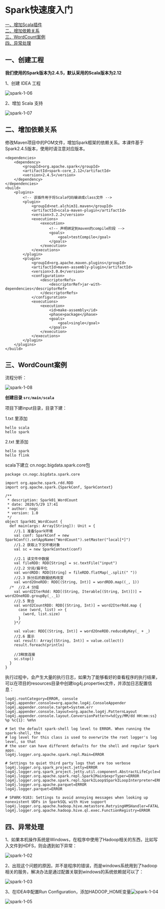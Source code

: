 # Spark快速度入门

<nav>
<a href="#一作业提交">一、增加Scala插件</a><br/>
<a href="#二Local模式">二、增加依赖关系</a><br/>
<a href="#三Standalone模式">三、WordCount案例</a><br/>
<a href="#三Spark-on-Yarn模式">四、异常处理</a><br/>
</nav>




## 一、创建工程

**我们使用的Spark版本为2.4.5，默认采用的Scala版本为2.12**

1、创建 IDEA 工程

![spark-1-06](https://github.com/bigdata2018/BigData-Spark/blob/master/picture/spark-1-06.png)

2、增加 Scala 支持

![spark-1-07](https://github.com/bigdata2018/BigData-Spark/blob/master/picture/spark-1-07.png)



## 二、增加依赖关系

修改Maven项目中的POM文件，增加Spark框架的依赖关系。本课件基于Spark2.4.5版本，使用时请注意对应版本。

```
<dependencies>
    <dependency>
        <groupId>org.apache.spark</groupId>
        <artifactId>spark-core_2.12</artifactId>
        <version>2.4.5</version>
    </dependency>
</dependencies>
<build>
    <plugins>
        <!-- 该插件用于将Scala代码编译成class文件 -->
        <plugin>
            <groupId>net.alchim31.maven</groupId>
            <artifactId>scala-maven-plugin</artifactId>
            <version>3.2.2</version>
            <executions>
                <execution>
                    <!-- 声明绑定到maven的compile阶段 -->
                    <goals>
                        <goal>testCompile</goal>
                    </goals>
                </execution>
            </executions>
        </plugin>
        <plugin>
            <groupId>org.apache.maven.plugins</groupId>
            <artifactId>maven-assembly-plugin</artifactId>
            <version>3.0.0</version>
            <configuration>
                <descriptorRefs>
                    <descriptorRef>jar-with-dependencies</descriptorRef>
                </descriptorRefs>
            </configuration>
            <executions>
                <execution>
                    <id>make-assembly</id>
                    <phase>package</phase>
                    <goals>
                        <goal>single</goal>
                    </goals>
                </execution>
            </executions>
        </plugin>
    </plugins>
</build>
```



## 三、WordCount案例

流程分析：

![spark-1-08](https://github.com/bigdata2018/BigData-Spark/blob/master/picture/spark-1-08.png)

**创建目录 `src/main/scala`** 

项目下建input目录，目录下建：

1.txt 里添加

```
hello scala
hello spark
```

2.txt 里添加

```
hello spark
hello flink
```

scala下建立 cn.nogc.bigdata.spark.core包

```
package cn.nogc.bigdata.spark.core

import org.apache.spark.rdd.RDD
import org.apache.spark.{SparkConf, SparkContext}

/**
 * description: Spark01_WordCount 
 * date: 2020/5/29 17:41 
 * author: nogc
 * version: 1.0 
 */
object Spark01_WordCount {
  def main(args: Array[String]): Unit = {
    //1.1 准备Spark环境
    val conf: SparkConf = new SparkConf().setAppName("WordCount").setMaster("local[*]")
    //1.2 获取上下文环境对象
    val sc = new SparkContext(conf)

    //2.1 读文件中数据
    val fileRDD: RDD[String] = sc.textFile("input")
    //2.2 分词/扁平化
    val wordRDD: RDD[String] = fileRDD.flatMap(_.split(" "))
    //2.3 拆分后的数据结构改变
    val word2OneRDD: RDD[(String, Int)] = wordRDD.map((_, 1))
  /*  //2.4 分组
    val word2IterRdd: RDD[(String, Iterable[(String, Int)])] = word2OneRDD.groupBy(_._1)
    //2.5 聚合
    val word2CountRDD: RDD[(String, Int)] = word2IterRdd.map {
      case (word, list) => {
        (word, list.size)
      }
    }*/

    val value: RDD[(String, Int)] = word2OneRDD.reduceByKey(_ + _)
    //2.6 展示
    val result: Array[(String, Int)] = value.collect()
    result.foreach(println)

    //3释放连接
    sc.stop()
  }
}
```

执行过程中，会产生大量的执行日志，如果为了能够看好的查看程序的执行结果，可以在项目的resources目录中创建log4j.properties文件，并添加日志配置信息：

```
log4j.rootCategory=ERROR, console
log4j.appender.console=org.apache.log4j.ConsoleAppender
log4j.appender.console.target=System.err
log4j.appender.console.layout=org.apache.log4j.PatternLayout
log4j.appender.console.layout.ConversionPattern=%d{yy/MM/dd HH:mm:ss} %p %c{1}: %m%n

# Set the default spark-shell log level to ERROR. When running the spark-shell, the
# log level for this class is used to overwrite the root logger's log level, so that
# the user can have different defaults for the shell and regular Spark apps.
log4j.logger.org.apache.spark.repl.Main=ERROR

# Settings to quiet third party logs that are too verbose
log4j.logger.org.spark_project.jetty=ERROR
log4j.logger.org.spark_project.jetty.util.component.AbstractLifeCycle=ERROR
log4j.logger.org.apache.spark.repl.SparkIMain$exprTyper=ERROR
log4j.logger.org.apache.spark.repl.SparkILoop$SparkILoopInterpreter=ERROR
log4j.logger.org.apache.parquet=ERROR
log4j.logger.parquet=ERROR

# SPARK-9183: Settings to avoid annoying messages when looking up nonexistent UDFs in SparkSQL with Hive support
log4j.logger.org.apache.hadoop.hive.metastore.RetryingHMSHandler=FATAL
log4j.logger.org.apache.hadoop.hive.ql.exec.FunctionRegistry=ERROR
```



## 四、异常处理

1、如果本机操作系统是Windows，在程序中使用了Hadoop相关的东西，比如写入文件到HDFS，则会遇到如下异常：

![spark-1-02](https://github.com/bigdata2018/BigData-Spark/blob/master/picture/spark-1-02.png)

2、出现这个问题的原因，并不是程序的错误，而是windows系统用到了hadoop相关的服务，解决办法是通过配置关联到windows的系统依赖就可以了：

![spark-1-03](https://github.com/bigdata2018/BigData-Spark/blob/master/picture/spark-1-03.png)

3、在IDEA中配置Run Configuration，添加HADOOP_HOME变量![spark-1-04](https://github.com/bigdata2018/BigData-Spark/blob/master/picture/spark-1-04.png)

![spark-1-05](https://github.com/bigdata2018/BigData-Spark/blob/master/picture/spark-1-05.png)
